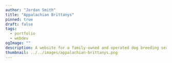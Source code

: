 ```yaml
---
author: "Jordan Smith"
title: "Appalachian Brittanys"
pinned: true
draft: false
tags:
  - portfolio
  - webdev
ogImage: ""
description: A website for a family-owned and operated dog breeding service.
thumbnail: ../../images/appalachian-brittanys.png
---
```

